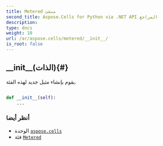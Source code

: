 ```yaml
---
title: Metered منشئ
second_title: Aspose.Cells for Python via .NET API المراجع
description:
type: docs
weight: 10
url: /ar/aspose.cells/metered/__init__/
is_root: false
---
```

##  \_\_init\_\_(الذات){#}
يقوم بإنشاء مثيل جديد لهذه الفئة.



```python

def __init__(self):
    ...
```





###  أنظر أيضا
* الوحدة [`aspose.cells`](../../)
* فئة [`Metered`](/cells/python-net/ar/aspose.cells/metered)

